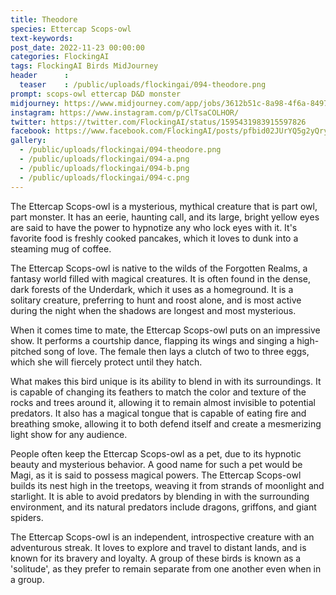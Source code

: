 ```yaml
---
title: Theodore
species: Ettercap Scops-owl
text-keywords: 
post_date: 2022-11-23 00:00:00
categories: FlockingAI
tags: FlockingAI Birds MidJourney 
header      :
  teaser    : /public/uploads/flockingai/094-theodore.png
prompt: scops-owl ettercap D&D monster
midjourney: https://www.midjourney.com/app/jobs/3612b51c-8a98-4f6a-8497-7da2ecc5304e
instagram: https://www.instagram.com/p/ClTsaCOLHOR/
twitter: https://twitter.com/FlockingAI/status/1595431983915597826
facebook: https://www.facebook.com/FlockingAI/posts/pfbid02JUrYQ5g2yQryXf2awQ5TuzdKVnii7bdA3qn4vM937m4BNGKyZRUaqArJ7JcuAjpRl
gallery: 
  - /public/uploads/flockingai/094-theodore.png
  - /public/uploads/flockingai/094-a.png
  - /public/uploads/flockingai/094-b.png
  - /public/uploads/flockingai/094-c.png
---
```



The Ettercap Scops-owl is a mysterious, mythical creature that is part owl, part monster. It has an eerie, haunting call, and its large, bright yellow eyes are said to have the power to hypnotize any who lock eyes with it. It's favorite food is freshly cooked pancakes, which it loves to dunk into a steaming mug of coffee.

The Ettercap Scops-owl is native to the wilds of the Forgotten Realms, a fantasy world filled with magical creatures. It is often found in the dense, dark forests of the Underdark, which it uses as a homeground. It is a solitary creature, preferring to hunt and roost alone, and is most active during the night when the shadows are longest and most mysterious.

When it comes time to mate, the Ettercap Scops-owl puts on an impressive show. It performs a courtship dance, flapping its wings and singing a high-pitched song of love. The female then lays a clutch of two to three eggs, which she will fiercely protect until they hatch.

What makes this bird unique is its ability to blend in with its surroundings. It is capable of changing its feathers to match the color and texture of the rocks and trees around it, allowing it to remain almost invisible to potential predators. It also has a magical tongue that is capable of eating fire and breathing smoke, allowing it to both defend itself and create a mesmerizing light show for any audience.

People often keep the Ettercap Scops-owl as a pet, due to its hypnotic beauty and mysterious behavior. A good name for such a pet would be Magi, as it is said to possess magical powers. The Ettercap Scops-owl builds its nest high in the treetops, weaving it from strands of moonlight and starlight. It is able to avoid predators by blending in with the surrounding environment, and its natural predators include dragons, griffons, and giant spiders.

The Ettercap Scops-owl is an independent, introspective creature with an adventurous streak. It loves to explore and travel to distant lands, and is known for its bravery and loyalty. A group of these birds is known as a 'solitude', as they prefer to remain separate from one another even when in a group.
